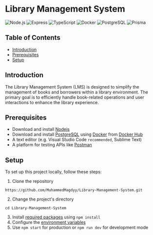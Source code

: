 # Library Management System

![Node.js](https://img.shields.io/badge/Node.js-18.18.0-green?logo=node.js&style=flat)
![Express](https://img.shields.io/badge/Express-4.18.2-lightgrey?logo=express&style=flat)
![TypeScript](https://img.shields.io/badge/TypeScript-5.1.6-blue?logo=typescript&style=flat)
![Docker](https://img.shields.io/badge/Docker-latest-blue?logo=docker&style=flat)
![PostgreSQL](https://img.shields.io/badge/PostgreSQL-16.0-blue?logo=postgresql&style=flat)
![Prisma](https://img.shields.io/badge/Prisma-5.0-blueviolet?logo=prisma&style=flat)

## Table of Contents
- [Introduction](#introduction)
- [Prerequisites](#prerequisites)
- [Setup](#setup)

## Introduction
The Library Management System (LMS) is designed to simplify the management of books and borrowers within a library environment. The primary goal is to efficiently handle book-related operations and user interactions to enhance the library experience.

## Prerequisites
- Download and install [Nodejs](https://nodejs.org/en)
- Download and install [PostgreSQL](https://www.postgresql.org/download/) using [Docker](https://www.docker.com/) from [Docker Hub](https://hub.docker.com/_/postgres)
- A text editor (e.g. Visual Studio Code `recommended`, Sublime Text)
- A platform for testing APIs like [Postman](https://www.postman.com/downloads/)

## Setup
To set up this project locally, follow these steps:

1. Clone the repository
```
https://github.com/MuhammedMagdyy/Library-Management-System.git
```
2. Change the project's directory
```
cd Library-Management-System
```
3. Install [required packages](https://github.com/MuhammedMagdyy/Library-Management-System/blob/main/package.json) using `npm install`
4. Configure the [environment variables](https://github.com/MuhammedMagdyy/Library-Management-System/blob/main/.env.example)
5. Use `npm start` for production or `npm run dev` for development mode
